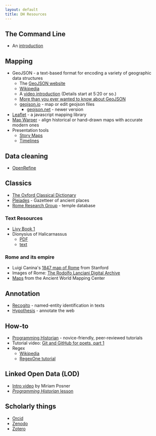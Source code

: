 ```yaml
---
layout: default
title: DH Resources
---
```


## The Command Line

- An [introduction](../command_line)

## Mapping

- GeoJSON - a text-based format for encoding a variety of geographic data structures
    - The [GeoJSON website](http://geojson.org/)
    - [Wikipedia](https://en.wikipedia.org/wiki/GeoJSON)
    - A [video introduction](https://www.youtube.com/watch?v=8RPfrhzRw2s) (Details start at 5:20 or so.)
   - [More than you ever wanted to know about GeoJSON](https://macwright.org/2015/03/23/geojson-second-bite.html)
    - [geojson.io](http://geojson.io/) - map or edit geojson files
        - [geojson.net](http://geojson.net/) - newer version
- [Leaflet](https://leafletjs.com/) - a javascript mapping library
- [Map Warper](https://mapwarper.net/) - align historical or hand-drawn maps with accurate modern ones
- Presentation tools
    - [Story Maps](https://storymaps.arcgis.com)
    - [Timelines](https://schoolofdata.org/handbook/courses/timeline-tools/)

## Data cleaning

- [OpenRefine](http://openrefine.org)

## Classics

- [The Oxford Classical Dictionary](https://www-oxfordreference-com.ezproxy.drew.edu/view/10.1093/acref/9780199545568.001.0001/acref-9780199545568)
- [Pleiades](http://pleiades.stoa.org) - Gazetteer of ancient places
- [Rome Research Group](http://romeresearchgroup.org/database-of-temples/) - temple database

### Text Resources 

- [Livy Book 1](http://mcadams.posc.mu.edu/txt/ah/Livy/Livy01.html)
- Dionysius of Halicarnassus
    - [PDF](http://scans.library.utoronto.ca/pdf/4/26/romanantiquities03dionuoft/romanantiquities03dionuoft.pdf)
    - [text](http://penelope.uchicago.edu/Thayer/E/Roman/Texts/Dionysius_of_Halicarnassus/home.html)

### Rome and its empire

- Luigi Canina's [1847 map of Rome](https://www.davidrumsey.com/luna/servlet/view/search/when/1847?q=canina&sort=Pub_List_No_InitialSort%2CPub_Date%2CPub_List_No%2CSeries_No) from Stanford
- Images of Rome: [The Rodolfo Lanciani Digital Archive](https://exhibits.stanford.edu/lanciani#)
- [Maps](http://awmc.unc.edu/wordpress/free-maps/the-romans-from-village-to-empire-2nd-edition-2011/) from the Ancient World Mapping Center

## Annotation

- [Recogito](https://recogito.pelagios.org) - named-entity identification in texts
- [Hypothesis](https://hypothes.is) - annotate the web

## How-to

- [Programming Historian](http://programminghistorian.org/) - novice-friendly, peer-reviewed tutorials
- Tutorial video: [Git and GitHub for poets, part 1](https://www.youtube.com/watch?v=BCQHnlnPusY)
- Regex
    - [Wikipedia](https://en.wikipedia.org/wiki/Regular_expression)
    - [RegexOne tutorial](https://www.regexone.com/)

## Linked Open Data (LOD)

- [Intro video](https://www.youtube.com/watch?v=VZBpFiLbi-Y) by Miriam Posner
- [*Programming Historian* lesson](https://programminghistorian.org/en/lessons/intro-to-linked-data)

## Scholarly things

- [Orcid](https://orcid.org/)
- [Zenodo](https://zenodo.org/)
- [Zotero](https://zotero.org/)

